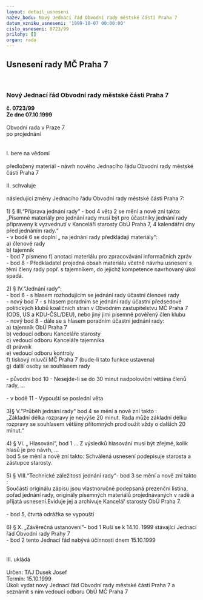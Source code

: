 ```yaml
---
layout: detail_usneseni
nazev_bodu: Nový Jednací řád Obvodní rady městské části Praha 7
datum_vzniku_usneseni: '1999-10-07 00:00:00'
cislo_usneseni: 0723/99
prilohy: []
organ: rada
---
```

<div id="ucUsn_pList" class="usn">
	<span><h2>Usnesení rady MČ Praha 7 </h2>
<br></span><div class="standBody">
<span><h3>Nový Jednací řád Obvodní rady městské části Praha 7</h3></span><div class="center">
		<strong>č. 0723/99</strong><br>
	</div>
<div class="center">
		<strong>Ze dne 07.10.1999</strong><br><br>
	</div>Obvodní rada v Praze 7<br>po projednání<br><br><br>I.	bere na vědomí<br><br> předložený materiál - návrh nového Jednacího řádu Obvodní rady městské části Praha 7 <br><br>II.	schvaluje <br><br>následující změny Jednacího řádu Obvodní rady městské části Praha 7:<br><br>1) § III.“Příprava jednání rady“ - bod 4 věta 2 se mění a nově zní takto: <br>„Písemné materiály pro jednání rady musí být pro účastníky jednání rady připraveny k vyzvednutí v Kanceláři starosty ObÚ Praha 7, 4 kalendářní dny před jednáním rady.“  <br>- v bodě 6 se doplní „ na jednání rady předkládají materiály“:<br>  a) členové rady <br>  b) tajemník<br>- bod 7 písmeno f) anotaci materiálu pro zpracovávání informačních zpráv<br>- bod 8 - Předkladatel projedná obsah materiálu včetně návrhu usnesení s těmi členy rady popř. s tajemníkem, do jejichž kompetence navrhovaný úkol spadá.<br><br>2) § IV.“Jednání rady“:<br>- bod 6 - s hlasem rozhodujícím se jednání rady účastní členové rady<br>- nový bod 7 - s hlasem poradním se jednání rady účastní předsedové politických klubů koaličních stran v Obvodním zastupitelstvu MČ Praha 7 (ODS, US a KDU-ČSL/DEU), nebo jiný jimi  písemně pověřený člen klubu<br>- nový bod 8 -  dále se s hlasem poradním účastní jednání rady:<br>  a) tajemník ObÚ Praha 7<br>  b) vedoucí odboru Kanceláře starosty<br>  c) vedoucí odboru Kanceláře tajemníka<br>  d) právník<br>  e) vedoucí odboru kontroly<br>  f) tiskový mluvčí MČ Praha 7 (bude-li tato funkce ustavena)<br>  g) další osoby se souhlasem rady<br><br>- původní bod 10 - Nesejde-li se do 30 minut nadpoloviční většina členů rady, ...<br><br>- v bodě  11 - Vypouští se poslední věta <br><br>3)§ V.“Průběh jednání rady“ bod 4 se mění a nově zní takto : <br>„Základní délka rozpravy je nejvýše 20 minut. Rada může základní délku rozpravy se souhlasem většiny přítomných prodloužit vždy o dalších 20 minut.“<br><br>4) § VI. „ Hlasování“, bod 1 ... Z výsledků hlasování musí být zřejmé, kolik hlasů je pro návrh, ...<br>bod  5 se mění a nově zní takto: Schválená usnesení podepisuje starosta a zástupce starosty. <br><br>5) § VIII.“Technické záležitosti jednání rady“- bod 3 se mění a nově zní takto : <br>Součástí originálu zápisu jsou vlastnoručně podepsaná prezenční listina, pořad jednání rady, originály písemných materiálů projednávaných v radě a přijatá usnesení.Eviduje jej a archivuje Kancelář starosty ObÚ Praha 7. <br><br>- bod 5, čtvrtá odrážka se vypouští<br><br>6) § X. „Závěrečná ustanovení“- bod 1 Ruší se k 14.10. 1999  stávající  Jednací řád Obvodní rady Prahy 7<br>- bod 2 tento Jednací řád nabývá účinnosti dnem 15.10.1999<br> <br><br>III.	ukládá <br><br> Určen:	     	TAJ Dusek Josef<br>Termín: 15.10.1999<br>Úkol:	vydat nový Jednací řád Obvodní rady městské části Praha 7 a seznámit s ním vedoucí odboru ObÚ MČ Praha 7<br>
</div>
</div>